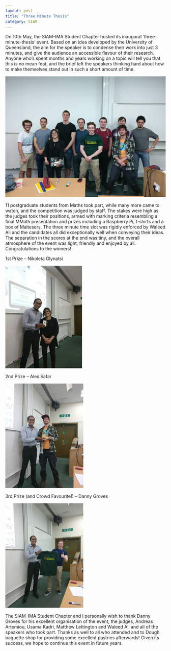```yaml
---
layout: post
title: "Three Minute Thesis"
category: SIAM
---
```


On 10th May, the SIAM-IMA Student Chapter hosted its inaugural ‘three-minute-thesis’ event. Based on an idea developed by the University of Queensland, the aim for the speaker is to condense their work into just 3 minutes, and give the audience an accessible flavour of their research. Anyone who’s spent months and years working on a topic will tell you that this is no mean feat, and the brief left the speakers thinking hard about how to make themselves stand out in such a short amount of time.

![3MT Group Photo](/assets/3MTgroup.jpg)

11 postgraduate students from Maths took part, while many more came to watch, and the competition was judged by staff. The stakes were high as the judges took their positions, armed with marking criteria resembling a final MMath presentation and prizes including a Raspberry Pi, t-shirts and a box of Maltesers. The three minute time slot was rigidly enforced by Waleed Ali and the candidates all did exceptionally well when conveying their ideas. The separation in the scores at the end was tiny, and the overall atmosphere of the event was light, friendly and enjoyed by all. Congratulations to the winners!

1st Prize – Nikoleta Glynatsi

![3MT Nikoleta Glynatsi](/assets/3MTnik.jpg)

2nd Prize – Alex Safar

![3MT Alex Safar](/assets/3MTalex.jpg)

3rd Prize (and Crowd Favourite!) – Danny Groves

![3MT Danny Groves](/assets/3MTdanny.jpg)

The SIAM-IMA Student Chapter and I personally wish to thank Danny Groves for his excellent organisation of the event, the judges, Andreas Artemiou, Usama Kadri, Matthew Lettington and Waleed Ali and all of the speakers who took part. Thanks as well to all who attended and to Dough baguette shop for providing some excellent pastries afterwards! Given its success, we hope to continue this event in future years.
